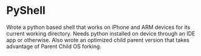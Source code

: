 # PyShell
 Wrote a python based shell that works on iPhone and ARM devices for its current working directory. Needs python installed on device through an IDE app or otherwise. Also wrote an optimized child parent version that takes advantage of Parent Child OS forking.
